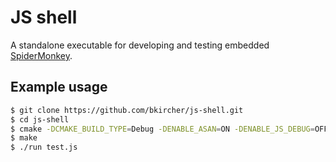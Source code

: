 # JS shell

A standalone executable for developing and testing embedded [SpiderMonkey](https://developer.mozilla.org/en-US/docs/Mozilla/Projects/SpiderMonkey).

## Example usage

```bash
$ git clone https://github.com/bkircher/js-shell.git
$ cd js-shell
$ cmake -DCMAKE_BUILD_TYPE=Debug -DENABLE_ASAN=ON -DENABLE_JS_DEBUG=OFF .
$ make
$ ./run test.js
```
